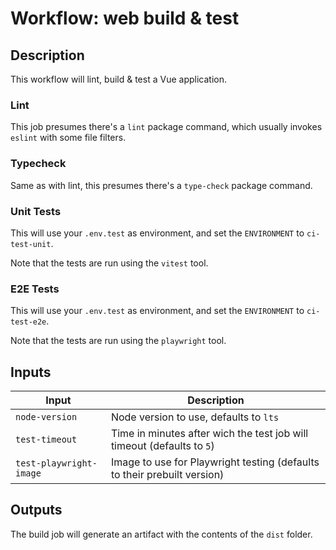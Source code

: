 # Workflow: web build & test

## Description

This workflow will lint, build & test a Vue application.

### Lint

This job presumes there's a `lint` package command, which usually invokes `eslint` with some file filters.


### Typecheck

Same as with lint, this presumes there's a `type-check` package command.

### Unit Tests

This will use your `.env.test` as environment, and set the `ENVIRONMENT` to `ci-test-unit`.

Note that the tests are run using the `vitest` tool.

### E2E Tests

This will use your `.env.test` as environment, and set the `ENVIRONMENT` to `ci-test-e2e`.

Note that the tests are run using the `playwright` tool.

## Inputs

| Input | Description |
| ----- | ----------- |
| `node-version` | Node version to use, defaults to `lts` |
| `test-timeout` | Time in minutes after wich the test job will timeout (defaults to `5`) |
| `test-playwright-image` | Image to use for Playwright testing (defaults to their prebuilt version) |

## Outputs

The build job will generate an artifact with the contents of the `dist` folder.
